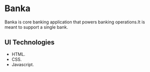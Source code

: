 # Banka
Banka is core banking application that powers banking operations.It is meant to support a single bank.

## UI Technologies
* HTML.
* CSS.
* Javascript.
